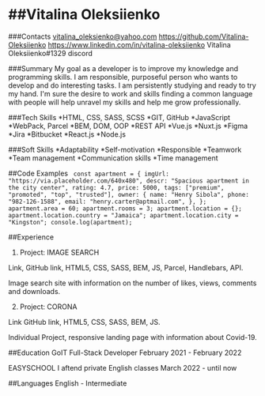 # ##Vitalina Oleksiienko

###Contacts
vitalina_oleksienko@yahoo.com
https://github.com/Vitalina-Oleksiienko
https://www.linkedin.com/in/vitalina-oleksiienko
Vitalina Oleksiienko#1329 discord

###Summary
My goal as a developer is to improve my knowledge and programming skills. I am responsible, purposeful person who wants to develop and do interesting tasks. I am persistently studying and ready to try my hand. I'm sure the desire to work and skills finding a common language with people will help unravel my skills and help me grow professionally.

###Tech Skills
*HTML, CSS, SASS, SCSS
*GIT, GitHub
*JavaScript
*WebPack, Parcel
*BEM, DOM, OOP
*REST API
*Vue.js
*Nuxt.js
*Figma
*Jira
*Bitbucket
*React.js
\*Node.js

###Soft Skills
*Adaptability
*Self-motivation
*Responsible
*Teamwork
*Team management
*Communication skills
\*Time management

##Code Examples
`
 const apartment = {
   imgUrl: "https://via.placeholder.com/640x480",
   descr: "Spacious apartment in the city center",
   rating: 4.7,
   price: 5000,
   tags: ["premium", "promoted", "top", "trusted"],
   owner: {
     name: "Henry Sibola",
     phone: "982-126-1588",
     email: "henry.carter@aptmail.com",
   },
 };
 apartment.area = 60;
 apartment.rooms = 3;
 apartment.location = {};
 apartment.location.country = "Jamaica";
 apartment.location.city = "Kingston";
 console.log(apartment);`

##Experience

1. Project: IMAGE SEARCH

Link, GitHub link, HTML5, CSS, SASS, BEM, JS, Parcel, Handlebars, API.

Image search site with information on the number of likes, views, comments and downloads.

2. Project: CORONA

Link GitHub link, HTML5, CSS, SASS, BEM, JS.

Individual Project, responsive landing page with information about Сovid-19.

##Education
GoIT
Full-Stack Developer
February 2021 - February 2022

EASYSCHOOL
I aftend private English classes
March 2022 - until now

##Languages
English - Intermediate
